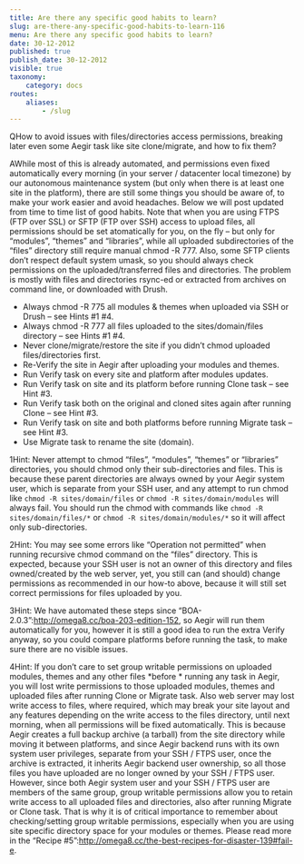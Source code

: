 ```yaml
---
title: Are there any specific good habits to learn?
slug: are-there-any-specific-good-habits-to-learn-116
menu: Are there any specific good habits to learn?
date: 30-12-2012
published: true
publish_date: 30-12-2012
visible: true
taxonomy:
    category: docs
routes:
    aliases:
        - /slug
---
```


<a name="debug-q"></a>

QHow to avoid issues with files/directories access permissions, breaking later even some Aegir task like site clone/migrate, and how to fix them?

<a name="debug-a"></a>

AWhile most of this is already automated, and permissions even fixed automatically every morning (in your server / datacenter local timezone) by our autonomous maintenance system (but only when there is at least one site in the platform), there are still some things you should be aware of, to make your work easier and avoid headaches. Below we will post updated from time to time list of good habits. Note that when you are using FTPS (FTP over SSL) or SFTP (FTP over SSH) access to upload files, all permissions should be set atomatically for you, on the fly – but only for “modules”, “themes” and “libraries”, while all uploaded subdirectories of the “files” directory still require manual chmod -R 777. Also, some SFTP clients don’t respect default system umask, so you should always check permissions on the uploaded/transferred files and directories. The problem is mostly with files and directories rsync-ed or extracted from archives on command line, or downloaded with Drush.

 * Always chmod -R 775 all modules & themes when uploaded via SSH or Drush – see Hints #1 #4.  
 * Always chmod -R 777 all files uploaded to the sites/domain/files directory – see Hints #1 #4.  
 * Never clone/migrate/restore the site if you didn’t chmod uploaded files/directories first.  
 * Re-Verify the site in Aegir after uploading your modules and themes.  
 * Run Verify task on every site and platform after modules updates.  
 * Run Verify task on site and its platform before running Clone task – see Hint #3.  
 * Run Verify task both on the original and cloned sites again after running Clone – see Hint #3.  
 * Run Verify task on site and both platforms before running Migrate task – see Hint #3.  
 * Use Migrate task to rename the site (domain).

<a name="hint-1"></a>

1Hint: Never attempt to chmod “files”, “modules”, “themes” or “libraries” directories, you should chmod only their sub-directories and files. This is because these parent directories are always owned by your Aegir system user, which is separate from your SSH user, and any attempt to run chmod like `chmod -R sites/domain/files` or `chmod -R sites/domain/modules` will always fail. You should run the chmod with commands like `chmod -R sites/domain/files/*` or `chmod -R sites/domain/modules/*` so it will affect only sub-directories.

<a name="hint-2"></a>

2Hint: You may see some errors like “Operation not permitted” when running recursive chmod command on the “files” directory. This is expected, because your SSH user is not an owner of this directory and files owned/created by the web server, yet, you still can (and should) change permissions as recommended in our how-to above, because it will still set correct permissions for files uploaded by you.

<a name="hint-3"></a>

3Hint: We have automated these steps since “BOA-2.0.3”:http://omega8.cc/boa-203-edition-152, so Aegir will run them automatically for you, however it is still a good idea to run the extra Verify anyway, so you could compare platforms before running the task, to make sure there are no visible issues.

<a name="hint-4"></a>

4Hint: If you don’t care to set group writable permissions on uploaded modules, themes and any other files *before * running any task in Aegir, you will lost write permissions to those uploaded modules, themes and uploaded files after running Clone or Migrate task. Also web server may lost write access to files, where required, which may break your site layout and any features depending on the write access to the files directory, until next morning, when all permissions will be fixed automatically. This is because Aegir creates a full backup archive (a tarball) from the site directory while moving it between platforms, and since Aegir backend runs with its own system user privileges, separate from your SSH / FTPS user, once the archive is extracted, it inherits Aegir backend user ownership, so all those files you have uploaded are no longer owned by your SSH / FTPS user. However, since both Aegir system user and your SSH / FTPS user are members of the same group, group writable permissions allow you to retain write access to all uploaded files and directories, also after running Migrate or Clone task. That is why it is of critical importance to remember about checking/setting group writable permissions, especially when you are using site specific directory space for your modules or themes. Please read more in the “Recipe #5”:http://omega8.cc/the-best-recipes-for-disaster-139#fail-e.